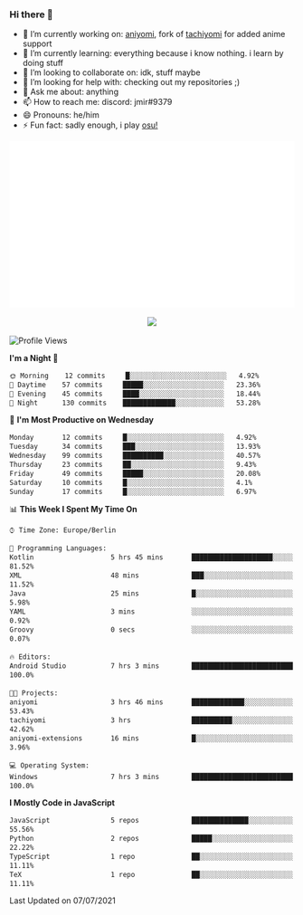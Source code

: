 ### Hi there 👋



<!--
**jmir1/jmir1** is a ✨ _special_ ✨ repository because its `README.md` (this file) appears on your GitHub profile.

Here are some ideas to get you started:
-->
- 🔭 I’m currently working on: [aniyomi](https://github.com/jmir1/aniyomi), fork of [tachiyomi](https://github.com/tachiyomiorg/tachiyomi) for added anime support
- 🌱 I’m currently learning: everything because i know nothing. i learn by doing stuff
- 👯 I’m looking to collaborate on: idk, stuff maybe
- 🤔 I’m looking for help with: checking out my repositories ;)
- 💬 Ask me about: anything
- 📫 How to reach me: discord: jmir#9379
- 😄 Pronouns: he/him
- ⚡ Fun fact: sadly enough, i play [osu!](https://osu.ppy.sh/users/18018426)  
<div>
	<p align="center">
		<a href="https://github.com/jmir1?tab=repositories" target="_blank" rel="noopener"><img src="https://github.com/jmir1/github-stats/blob/master/generated/overview.svg"></a>
	</p>
	<p align="center">
		<a href="https://github.com/search?o=desc&q=author%3Ajmir1&s=committer-date&type=Commits" target="_blank" rel="noopener"><img src="https://github-readme-streak-stats.herokuapp.com/?user=jmir1"></a>
	</p>
</div>

<!--START_SECTION:waka-->
![Profile Views](http://img.shields.io/badge/Profile%20Views-7-blue)

**I'm a Night 🦉** 

```text
🌞 Morning    12 commits     █░░░░░░░░░░░░░░░░░░░░░░░░   4.92% 
🌆 Daytime    57 commits     █████░░░░░░░░░░░░░░░░░░░░   23.36% 
🌃 Evening    45 commits     ████░░░░░░░░░░░░░░░░░░░░░   18.44% 
🌙 Night      130 commits    █████████████░░░░░░░░░░░░   53.28%

```
📅 **I'm Most Productive on Wednesday** 

```text
Monday       12 commits     █░░░░░░░░░░░░░░░░░░░░░░░░   4.92% 
Tuesday      34 commits     ███░░░░░░░░░░░░░░░░░░░░░░   13.93% 
Wednesday    99 commits     ██████████░░░░░░░░░░░░░░░   40.57% 
Thursday     23 commits     ██░░░░░░░░░░░░░░░░░░░░░░░   9.43% 
Friday       49 commits     █████░░░░░░░░░░░░░░░░░░░░   20.08% 
Saturday     10 commits     █░░░░░░░░░░░░░░░░░░░░░░░░   4.1% 
Sunday       17 commits     █░░░░░░░░░░░░░░░░░░░░░░░░   6.97%

```


📊 **This Week I Spent My Time On** 

```text
⌚︎ Time Zone: Europe/Berlin

💬 Programming Languages: 
Kotlin                   5 hrs 45 mins       ████████████████████░░░░░   81.52% 
XML                      48 mins             ███░░░░░░░░░░░░░░░░░░░░░░   11.52% 
Java                     25 mins             █░░░░░░░░░░░░░░░░░░░░░░░░   5.98% 
YAML                     3 mins              ░░░░░░░░░░░░░░░░░░░░░░░░░   0.92% 
Groovy                   0 secs              ░░░░░░░░░░░░░░░░░░░░░░░░░   0.07%

🔥 Editors: 
Android Studio           7 hrs 3 mins        █████████████████████████   100.0%

🐱‍💻 Projects: 
aniyomi                  3 hrs 46 mins       █████████████░░░░░░░░░░░░   53.43% 
tachiyomi                3 hrs               ██████████░░░░░░░░░░░░░░░   42.62% 
aniyomi-extensions       16 mins             █░░░░░░░░░░░░░░░░░░░░░░░░   3.96%

💻 Operating System: 
Windows                  7 hrs 3 mins        █████████████████████████   100.0%

```

**I Mostly Code in JavaScript** 

```text
JavaScript               5 repos             ██████████████░░░░░░░░░░░   55.56% 
Python                   2 repos             █████░░░░░░░░░░░░░░░░░░░░   22.22% 
TypeScript               1 repo              ██░░░░░░░░░░░░░░░░░░░░░░░   11.11% 
TeX                      1 repo              ██░░░░░░░░░░░░░░░░░░░░░░░   11.11%

```



 Last Updated on 07/07/2021
<!--END_SECTION:waka-->
